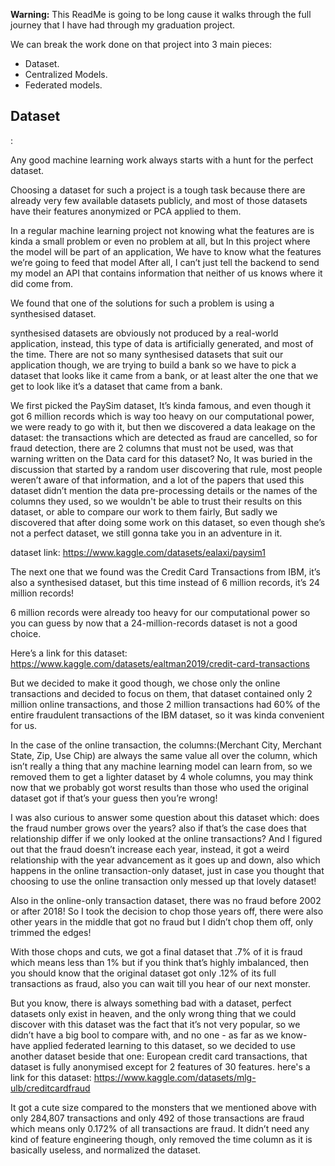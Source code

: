 ****Warning:**** This ReadMe is going to be long cause it walks through the full journey that I have had through my graduation project.

We can break the work done on that project into 3 main pieces:

- Dataset.<br>
- Centralized Models.<br>
- Federated models.<be>

<h2>Dataset</h2>:
  
Any good machine learning work always starts with a hunt for the perfect dataset.

Choosing a dataset for such a project is a tough task because there are already very few available datasets publicly, and most of those datasets have their features anonymized or PCA applied to them. 

In a regular machine learning project not knowing what the features are is kinda a small problem or even no problem at all, but In this project where the model will be part of an application, We have to know what the features we’re going to feed that model After all, I can’t just tell the backend to send my model an API that contains information that neither of us knows where it did come from.

We found that one of the solutions for such a problem is using a synthesised dataset.

synthesised datasets are obviously not produced by a  real-world application, instead, this type of data is artificially generated, and most of the time. 
There are not so many synthesised datasets that suit our application though, we are trying to build a bank so we have to pick a dataset that looks like it came from a bank, or at least alter the one that we get to look like it’s a dataset that came from a bank.

We first picked the PaySim dataset, It’s kinda famous, and even though it got 6 million records which is way too heavy on our computational power, we were ready to go with it, but then we discovered a data leakage on the dataset: the transactions which are detected as fraud are cancelled, so for fraud detection, there are 2 columns that must not be used, was that warning written on the Data card for this dataset? No, It was buried in the discussion that started by a random user discovering that rule, most people weren’t aware of that information, and a lot of the papers that used this dataset didn’t mention the data pre-processing details or the names of the columns they used, so we wouldn't be able to trust their results on this dataset, or able to compare our work to them fairly, But sadly we discovered that after doing some work on this dataset, so even though she’s not a perfect dataset, we still gonna take you in an adventure in it. 

dataset link: https://www.kaggle.com/datasets/ealaxi/paysim1

The next one that we found was the Credit Card Transactions from IBM, it’s also a synthesised dataset, but this time instead of 6 million records, it’s 24 million records!

6 million records were already too heavy for our computational power so you can guess by now that a 24-million-records dataset is not a good choice.

Here’s a link for this dataset: https://www.kaggle.com/datasets/ealtman2019/credit-card-transactions

But we decided to make it good though, we chose only the online transactions and decided to focus on them, that dataset contained only 2 million online transactions, and those 2 million transactions had 60% of the entire fraudulent transactions of the IBM dataset, so it was kinda convenient for us.

In the case of the online transaction, the columns:(Merchant City, Merchant State, Zip, Use Chip) are always the same value all over the column, which isn’t really a thing that any machine learning model can learn from, so we removed them to get a lighter dataset by 4 whole columns, you may think now that we probably got worst results than those who used the original dataset got if that’s your guess then you’re wrong!

I was also curious to answer some question about this dataset which: does the fraud number grows over the years? also if that’s the case does that relationship differ if we only looked at the online transactions? And I figured out that the fraud doesn’t increase each year, instead, it got a weird relationship with the year advancement as it goes up and down, also which happens in the online transaction-only dataset, just in case you thought that choosing to use the online transaction only messed up that lovely dataset!

Also in the online-only transaction dataset, there was no fraud before 2002 or after 2018! So I took the decision to chop those years off, there were also other years in the middle that got no fraud but I didn’t chop them off, only trimmed the edges!
      
With those chops and cuts, we got a final dataset that .7% of it is fraud which means less than 1% but if you think that’s highly imbalanced, then you should know that the original dataset got only .12% of its full transactions as fraud, also you can wait till you hear of our next monster.

But you know, there is always something bad with a dataset, perfect datasets only exist in heaven, and the only wrong thing that we could discover with this dataset was the fact that it’s not very popular, so we didn’t have a big bool to compare with, and no one - as far as we know- have applied federated learning to this dataset, so we decided to use another dataset beside that one: European credit card transactions, that dataset is fully anonymised except for 2 features of 30 features. here's a link for this dataset: https://www.kaggle.com/datasets/mlg-ulb/creditcardfraud

It got a cute size compared to the monsters that we mentioned above with only 284,807 transactions and only 492 of those transactions are fraud which means only 0.172% of all transactions are fraud.
It didn’t need any kind of feature engineering though, only removed the time column as it is basically useless, and normalized the dataset. 


